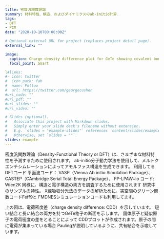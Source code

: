 ```yaml
---
title: 密度汎関数理論
summary: 材料特性、構造、およびダイナミクスのab-initio計算.
tags:
- DFT
- PCM
date: "2020-10-10T00:00:00Z"

# Optional external URL for project (replaces project detail page).
external_link: ""

image:
  caption: Charge density difference plot for GeTe showing covalent bonds.
  focal_point: Smart

l#links:
#- icon: twitter
#  icon_pack: fab
#  name: Follow
#  url: https://twitter.com/georgecushen
#url_code: ""
#url_pdf: ""
#url_slides: ""
#url_video: ""

# Slides (optional).
#   Associate this project with Markdown slides.
#   Simply enter your slide deck's filename without extension.
#   E.g. `slides = "example-slides"` references `content/slides/example-slides.md`.
#   Otherwise, set `slides = ""`.
slides: example
---
```


密度汎関数理論（Density-Functional Theory or DFT）は、さまざまな材料特性を予測するために使用されます。
ab-initio分子動力学法を使用して、メルトクエンチシムレーションによってアモルファス構造を生成できます。
利用してるDFTコード
平面波コード：
VASP（Vienna Ab initio Simulation Package）、CASTEP（CAmbridge Serial Total Energy Package）、
FP-LPAW+lo コード:
Wien2K
同様に、構造と電子構造の両方を調査するために使用されます
研究中のサンプルの特性。
X線吸収分光法のデータの解析ために、実空間のグリーン関数コードFeff9と
FMDNESシミュレーションコードも利用してます。

上の図は、電荷密度差（charge density difference: CDD）を示しています。
短い結合と長い結合の両方を持つGeTe格子の断面を示します。
固体原子と疑似原子の電荷密度の差をとることによって CDDプロットが作成されます。原子の間に電荷が集まっている場合
Paulingが説明しているように、共有結合を示唆しています。
